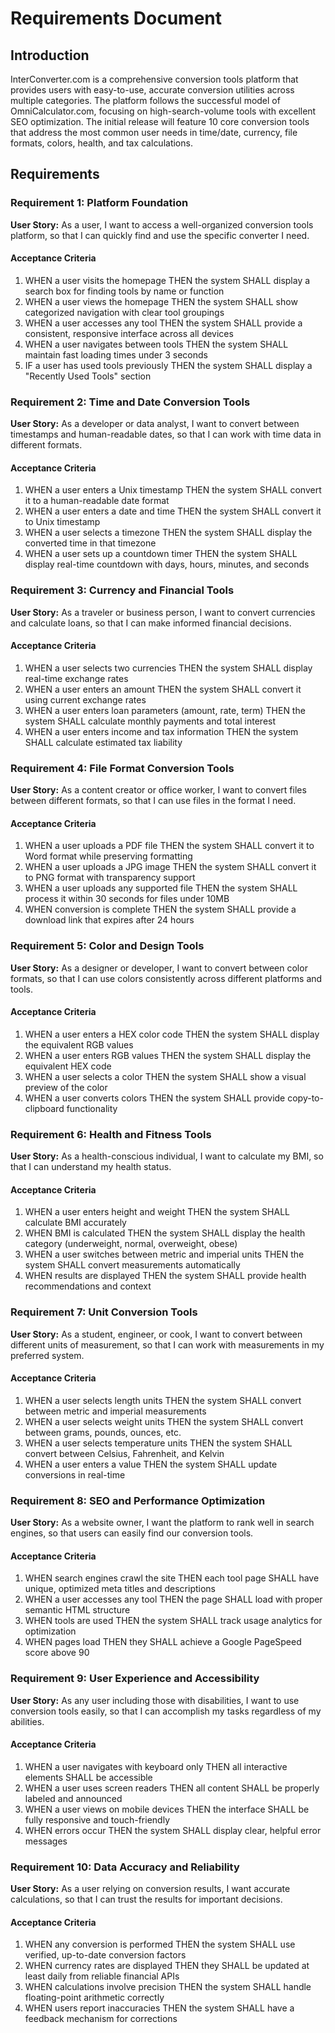 # Requirements Document

## Introduction

InterConverter.com is a comprehensive conversion tools platform that provides users with easy-to-use, accurate conversion utilities across multiple categories. The platform follows the successful model of OmniCalculator.com, focusing on high-search-volume tools with excellent SEO optimization. The initial release will feature 10 core conversion tools that address the most common user needs in time/date, currency, file formats, colors, health, and tax calculations.

## Requirements

### Requirement 1: Platform Foundation

**User Story:** As a user, I want to access a well-organized conversion tools platform, so that I can quickly find and use the specific converter I need.

#### Acceptance Criteria

1. WHEN a user visits the homepage THEN the system SHALL display a search box for finding tools by name or function
2. WHEN a user views the homepage THEN the system SHALL show categorized navigation with clear tool groupings
3. WHEN a user accesses any tool THEN the system SHALL provide a consistent, responsive interface across all devices
4. WHEN a user navigates between tools THEN the system SHALL maintain fast loading times under 3 seconds
5. IF a user has used tools previously THEN the system SHALL display a "Recently Used Tools" section

### Requirement 2: Time and Date Conversion Tools

**User Story:** As a developer or data analyst, I want to convert between timestamps and human-readable dates, so that I can work with time data in different formats.

#### Acceptance Criteria

1. WHEN a user enters a Unix timestamp THEN the system SHALL convert it to a human-readable date format
2. WHEN a user enters a date and time THEN the system SHALL convert it to Unix timestamp
3. WHEN a user selects a timezone THEN the system SHALL display the converted time in that timezone
4. WHEN a user sets up a countdown timer THEN the system SHALL display real-time countdown with days, hours, minutes, and seconds

### Requirement 3: Currency and Financial Tools

**User Story:** As a traveler or business person, I want to convert currencies and calculate loans, so that I can make informed financial decisions.

#### Acceptance Criteria

1. WHEN a user selects two currencies THEN the system SHALL display real-time exchange rates
2. WHEN a user enters an amount THEN the system SHALL convert it using current exchange rates
3. WHEN a user enters loan parameters (amount, rate, term) THEN the system SHALL calculate monthly payments and total interest
4. WHEN a user enters income and tax information THEN the system SHALL calculate estimated tax liability

### Requirement 4: File Format Conversion Tools

**User Story:** As a content creator or office worker, I want to convert files between different formats, so that I can use files in the format I need.

#### Acceptance Criteria

1. WHEN a user uploads a PDF file THEN the system SHALL convert it to Word format while preserving formatting
2. WHEN a user uploads a JPG image THEN the system SHALL convert it to PNG format with transparency support
3. WHEN a user uploads any supported file THEN the system SHALL process it within 30 seconds for files under 10MB
4. WHEN conversion is complete THEN the system SHALL provide a download link that expires after 24 hours

### Requirement 5: Color and Design Tools

**User Story:** As a designer or developer, I want to convert between color formats, so that I can use colors consistently across different platforms and tools.

#### Acceptance Criteria

1. WHEN a user enters a HEX color code THEN the system SHALL display the equivalent RGB values
2. WHEN a user enters RGB values THEN the system SHALL display the equivalent HEX code
3. WHEN a user selects a color THEN the system SHALL show a visual preview of the color
4. WHEN a user converts colors THEN the system SHALL provide copy-to-clipboard functionality

### Requirement 6: Health and Fitness Tools

**User Story:** As a health-conscious individual, I want to calculate my BMI, so that I can understand my health status.

#### Acceptance Criteria

1. WHEN a user enters height and weight THEN the system SHALL calculate BMI accurately
2. WHEN BMI is calculated THEN the system SHALL display the health category (underweight, normal, overweight, obese)
3. WHEN a user switches between metric and imperial units THEN the system SHALL convert measurements automatically
4. WHEN results are displayed THEN the system SHALL provide health recommendations and context

### Requirement 7: Unit Conversion Tools

**User Story:** As a student, engineer, or cook, I want to convert between different units of measurement, so that I can work with measurements in my preferred system.

#### Acceptance Criteria

1. WHEN a user selects length units THEN the system SHALL convert between metric and imperial measurements
2. WHEN a user selects weight units THEN the system SHALL convert between grams, pounds, ounces, etc.
3. WHEN a user selects temperature units THEN the system SHALL convert between Celsius, Fahrenheit, and Kelvin
4. WHEN a user enters a value THEN the system SHALL update conversions in real-time

### Requirement 8: SEO and Performance Optimization

**User Story:** As a website owner, I want the platform to rank well in search engines, so that users can easily find our conversion tools.

#### Acceptance Criteria

1. WHEN search engines crawl the site THEN each tool page SHALL have unique, optimized meta titles and descriptions
2. WHEN a user accesses any tool THEN the page SHALL load with proper semantic HTML structure
3. WHEN tools are used THEN the system SHALL track usage analytics for optimization
4. WHEN pages load THEN they SHALL achieve a Google PageSpeed score above 90

### Requirement 9: User Experience and Accessibility

**User Story:** As any user including those with disabilities, I want to use conversion tools easily, so that I can accomplish my tasks regardless of my abilities.

#### Acceptance Criteria

1. WHEN a user navigates with keyboard only THEN all interactive elements SHALL be accessible
2. WHEN a user uses screen readers THEN all content SHALL be properly labeled and announced
3. WHEN a user views on mobile devices THEN the interface SHALL be fully responsive and touch-friendly
4. WHEN errors occur THEN the system SHALL display clear, helpful error messages

### Requirement 10: Data Accuracy and Reliability

**User Story:** As a user relying on conversion results, I want accurate calculations, so that I can trust the results for important decisions.

#### Acceptance Criteria

1. WHEN any conversion is performed THEN the system SHALL use verified, up-to-date conversion factors
2. WHEN currency rates are displayed THEN they SHALL be updated at least daily from reliable financial APIs
3. WHEN calculations involve precision THEN the system SHALL handle floating-point arithmetic correctly
4. WHEN users report inaccuracies THEN the system SHALL have a feedback mechanism for corrections